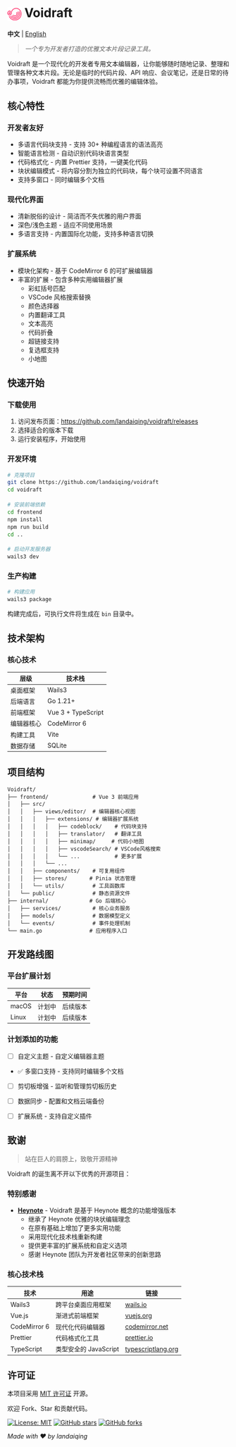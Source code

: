 # <img src="./frontend/public/appicon.png" alt="Voidraft Logo" width="32" height="32" style="vertical-align: middle;"> Voidraft

**中文** | [English](README.md)

> *一个专为开发者打造的优雅文本片段记录工具。*

Voidraft 是一个现代化的开发者专用文本编辑器，让你能够随时随地记录、整理和管理各种文本片段。无论是临时的代码片段、API 响应、会议笔记，还是日常的待办事项，Voidraft 都能为你提供流畅而优雅的编辑体验。

## 核心特性

### 开发者友好

- 多语言代码块支持 - 支持 30+ 种编程语言的语法高亮
- 智能语言检测 - 自动识别代码块语言类型
- 代码格式化 - 内置 Prettier 支持，一键美化代码
- 块状编辑模式 - 将内容分割为独立的代码块，每个块可设置不同语言
- 支持多窗口 - 同时编辑多个文档

### 现代化界面

- 清新脱俗的设计 - 简洁而不失优雅的用户界面
- 深色/浅色主题 - 适应不同使用场景
- 多语言支持 - 内置国际化功能，支持多种语言切换

### 扩展系统

- 模块化架构 - 基于 CodeMirror 6 的可扩展编辑器
- 丰富的扩展 - 包含多种实用编辑器扩展
  - 彩虹括号匹配
  - VSCode 风格搜索替换
  - 颜色选择器
  - 内置翻译工具
  - 文本高亮
  - 代码折叠
  - 超链接支持
  - 复选框支持
  - 小地图


## 快速开始

### 下载使用

1. 访问发布页面：https://github.com/landaiqing/voidraft/releases
2. 选择适合的版本下载
3. 运行安装程序，开始使用

### 开发环境

```bash
# 克隆项目
git clone https://github.com/landaiqing/voidraft
cd voidraft

# 安装前端依赖
cd frontend
npm install
npm run build
cd ..

# 启动开发服务器
wails3 dev
```

### 生产构建

```bash
# 构建应用
wails3 package
```

构建完成后，可执行文件将生成在 `bin` 目录中。

## 技术架构

### 核心技术

| 层级 | 技术栈 |
|------|--------|
| 桌面框架 | Wails3 |
| 后端语言 | Go 1.21+ |
| 前端框架 | Vue 3 + TypeScript |
| 编辑器核心 | CodeMirror 6 |
| 构建工具 | Vite |
| 数据存储 | SQLite |

## 项目结构

```
Voidraft/
├── frontend/              # Vue 3 前端应用
│   ├── src/
│   │   ├── views/editor/  # 编辑器核心视图
│   │   │   ├── extensions/ # 编辑器扩展系统
│   │   │   │   ├── codeblock/    # 代码块支持
│   │   │   │   ├── translator/   # 翻译工具
│   │   │   │   ├── minimap/     # 代码小地图
│   │   │   │   ├── vscodeSearch/ # VSCode风格搜索
│   │   │   │   └── ...           # 更多扩展
│   │   │   └── ...
│   │   ├── components/    # 可复用组件
│   │   ├── stores/       # Pinia 状态管理
│   │   └── utils/         # 工具函数库
│   └── public/            # 静态资源文件
├── internal/             # Go 后端核心
│   ├── services/          # 核心业务服务
│   ├── models/            # 数据模型定义
│   └── events/            # 事件处理机制
└── main.go               # 应用程序入口
```

## 开发路线图

### 平台扩展计划

| 平台 | 状态 | 预期时间 |
|------|------|----------|
| macOS | 计划中 | 后续版本 |
| Linux | 计划中 | 后续版本 |

### 计划添加的功能
- [ ] 自定义主题 - 自定义编辑器主题
- ✅ 多窗口支持 - 支持同时编辑多个文档
- [ ] 剪切板增强 - 监听和管理剪切板历史
- [ ] 数据同步 - 配置和文档云端备份
- [ ] 扩展系统 - 支持自定义插件


## 致谢

> 站在巨人的肩膀上，致敬开源精神

Voidraft 的诞生离不开以下优秀的开源项目：

### 特别感谢

- **[Heynote](https://github.com/heyman/heynote/)** - Voidraft 是基于 Heynote 概念的功能增强版本
  - 继承了 Heynote 优雅的块状编辑理念
  - 在原有基础上增加了更多实用功能
  - 采用现代化技术栈重新构建
  - 提供更丰富的扩展系统和自定义选项
  - 感谢 Heynote 团队为开发者社区带来的创新思路

### 核心技术栈

| 技术 | 用途 | 链接                                                   |
|------|------|------------------------------------------------------|
| Wails3 | 跨平台桌面应用框架 | [wails.io](https://v3alpha.wails.io/)                |
| Vue.js | 渐进式前端框架 | [vuejs.org](https://vuejs.org/)                      |
| CodeMirror 6 | 现代化代码编辑器 | [codemirror.net](https://codemirror.net/)            |
| Prettier | 代码格式化工具 | [prettier.io](https://prettier.io/)                  |
| TypeScript | 类型安全的 JavaScript | [typescriptlang.org](https://www.typescriptlang.org/) |

## 许可证

本项目采用 [MIT 许可证](LICENSE) 开源。

欢迎 Fork、Star 和贡献代码。

[![License: MIT](https://img.shields.io/badge/License-MIT-yellow.svg)](https://opensource.org/licenses/MIT)
[![GitHub stars](https://img.shields.io/github/stars/landaiqing/Voidraft.svg?style=social&label=Star)](https://github.com/yourusername/Voidraft)
[![GitHub forks](https://img.shields.io/github/forks/landaiqing/Voidraft.svg?style=social&label=Fork)](https://github.com/yourusername/Voidraft)

*Made with ❤️ by landaiqing*
